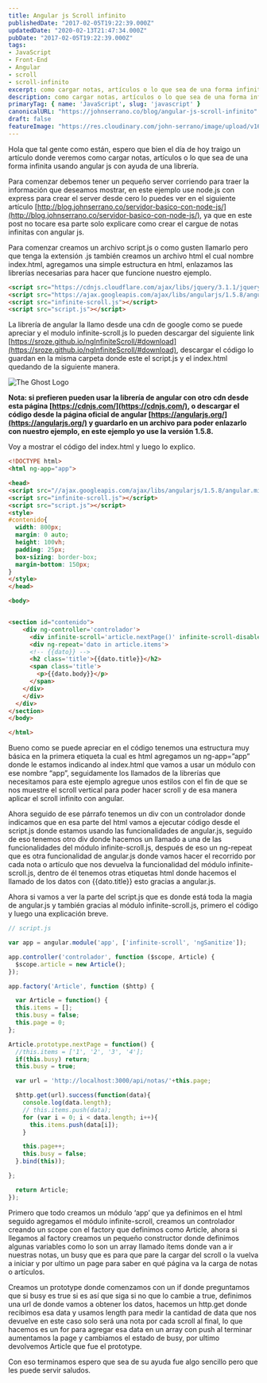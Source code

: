 ```yaml
---
title: Angular js Scroll infinito
publishedDate: "2017-02-05T19:22:39.000Z"
updatedDate: "2020-02-13T21:47:34.000Z"
pubDate: "2017-02-05T19:22:39.000Z"
tags:
- JavaScript
- Front-End
- Angular
- scroll
- scroll-infinito
excerpt: como cargar notas, artículos o lo que sea de una forma infinita usando angular js con ayuda de una librería.
description: como cargar notas, artículos o lo que sea de una forma infinita usando angular js con ayuda de una librería.
primaryTag: { name: 'JavaScript', slug: 'javascript' }
canonicalURL: "https://johnserrano.co/blog/angular-js-scroll-infinito"
draft: false
featureImage: "https://res.cloudinary.com/john-serrano/image/upload/v1683320075/John%20Serrano/Blog%20Post/angular-js-scroll-infinito/scroll_nbbkjr.jpg"
---
```


Hola que tal gente como están, espero que bien  el día de hoy traigo un artículo donde veremos como cargar notas, artículos o lo que sea de una forma infinita usando angular js con ayuda de una librería.

Para comenzar debemos tener un pequeño server corriendo para traer la información que deseamos mostrar, en este ejemplo use node.js con express para crear el server desde cero lo puedes ver en el siguiente artículo [http://blog.johnserrano.co/servidor-basico-con-node-js/](http://blog.johnserrano.co/servidor-basico-con-node-js/), ya que en este post no tocare esa parte solo explicare como crear el cargue de notas infinitas con angular js.

Para comenzar creamos un archivo script.js o como gusten llamarlo pero que tenga la extensión .js también creamos un archivo html el cual nombre index.html, agregamos una simple estructura en html, enlazamos las librerías necesarias para hacer que funcione nuestro ejemplo.

```html
<script src="https://cdnjs.cloudflare.com/ajax/libs/jquery/3.1.1/jquery.min.js"></script>
<script src="https://ajax.googleapis.com/ajax/libs/angularjs/1.5.8/angular.min.js"></script>
<script src="infinite-scroll.js"></script>
<script src="script.js"></script>
```

La librería de angular la llamo desde una cdn de google como se puede apreciar y el modulo infinite-scroll.js lo pueden descargar del siguiente link [https://sroze.github.io/ngInfiniteScroll/#download](https://sroze.github.io/ngInfiniteScroll/#download), descargar el código lo guardan en la misma carpeta donde este el script.js y el index.html quedando de la siguiente manera.

![The Ghost Logo](https://res.cloudinary.com/john-serrano/image/upload/v1683320180/John%20Serrano/Blog%20Post/angular-js-scroll-infinito/infinite-1_wsrn0i.jpg)

**Nota: si prefieren pueden usar la librería de angular con otro cdn desde esta página [https://cdnjs.com/](https://cdnjs.com/), o descargar el código desde la página oficial de angular [https://angularjs.org/](https://angularjs.org/)  y guardarlo en un archivo para poder enlazarlo con nuestro ejemplo, en este ejemplo yo use la versión 1.5.8.**

Voy a mostrar el código del index.html y luego lo explico.

```html
<!DOCTYPE html>
<html ng-app="app">

<head>
<script src="//ajax.googleapis.com/ajax/libs/angularjs/1.5.8/angular.min.js"></script>
<script src="infinite-scroll.js"></script>
<script src="script.js"></script>
<style>
#contenido{
  width: 800px;
  margin: 0 auto;
  height: 100vh;
  padding: 25px;
  box-sizing: border-box;
  margin-bottom: 150px;
}
</style>
</head>

<body>


<section id="contenido">
    <div ng-controller='controlador'>
      <div infinite-scroll='article.nextPage()' infinite-scroll-disabled='article.busy' infinite-scroll-distance='1'>
      <div ng-repeat='dato in article.items'>
      <!-- {{dato}} -->
      <h2 class='title'>{{dato.title}}</h2>
      <span class='title'>
        <p>{{dato.body}}</p>
      </span>
    </div>
    </div>
  </div>
</section>
</body>

</html>
```
    

Bueno como se puede apreciar en el código tenemos una estructura muy básica en la primera etiqueta la cual es html agregamos un ng-app=”app” donde le estamos indicando al index.html que vamos a usar un módulo con ese nombre “app”, seguidamente los llamados de la librerías que necesitamos para este ejemplo agregue unos estilos con el fin de que se nos muestre el scroll vertical para poder hacer scroll y de esa manera aplicar el scroll infinito con angular.

Ahora seguido de ese párrafo tenemos un div con un controlador donde indicamos que en esa parte del html vamos a ejecutar código desde el script.js donde estamos usando las funcionalidades de angular.js, seguido de eso tenemos otro div donde hacemos un llamado a una de las funcionalidades del módulo infinite-scroll.js, después de eso un ng-repeat que es otra funcionalidad de angular.js donde vamos hacer el recorrido por cada nota o artículo que nos devuelva la funcionalidad del módulo infinite-scroll.js, dentro de él tenemos otras etiquetas html donde hacemos el llamado de los datos con {{dato.title}} esto gracias a angular.js.

Ahora si vamos a ver la parte del script.js que es donde está toda la magia de angular.js y también gracias al módulo infinite-scroll.js, primero el código y luego una explicación breve.

```js
// script.js

var app = angular.module('app', ['infinite-scroll', 'ngSanitize']);

app.controller('controlador', function ($scope, Article) {
  $scope.article = new Article();
});

app.factory('Article', function ($http) {

  var Article = function() {
  this.items = [];
  this.busy = false;
  this.page = 0;
};

Article.prototype.nextPage = function() {
  //this.items = ['1', '2', '3', '4'];
  if(this.busy) return;
  this.busy = true;

  var url = 'http://localhost:3000/api/notas/'+this.page;

  $http.get(url).success(function(data){
    console.log(data.length);
    // this.items.push(data);
    for (var i = 0; i < data.length; i++){
      this.items.push(data[i]);
    }

    this.page++;
    this.busy = false;
  }.bind(this));

};

  return Article;
});
```
    

Primero que todo creamos un módulo ‘app’ que ya definimos en el html seguido agregamos el módulo infinite-scroll, creamos un controlador creando un scope con el factory que definimos como Article, ahora si llegamos al factory creamos un pequeño constructor donde definimos algunas variables como lo son un array llamado ítems donde van a ir nuestras notas, un busy que es para que pare la cargar del scroll o la vuelva  a iniciar y por ultimo un page para saber en qué página va la carga de notas o artículos.

Creamos un prototype donde comenzamos con un if donde preguntamos que si busy es true si es así que siga si no que lo cambie a true, definimos una url de donde vamos a obtener los datos,  hacemos un http.get donde recibimos esa data y usamos length para medir la cantidad de data que nos devuelve en este caso solo será una nota por cada scroll al final, lo que hacemos es un for para agregar esa data en un array con push al terminar aumentamos la page y cambiamos el estado de busy, por ultimo devolvemos Article que fue el prototype.

Con eso terminamos espero que sea de su ayuda fue algo sencillo pero que les puede servir saludos.
